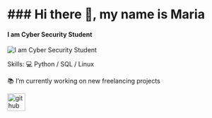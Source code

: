 # ### Hi there 👋, my name is Maria 
#### I am Cyber Security Student 
![I am Cyber Security Student ](https://arturssmirnovs.github.io/github-profile-readme-generator/images/banner.png)


Skills: 
💻 Python / SQL / Linux 

📚 I’m currently working on new freelancing projects  


[<img src='https://cdn.jsdelivr.net/npm/simple-icons@3.0.1/icons/github.svg' alt='github' height='40'>](https://github.com/mariipy)  

